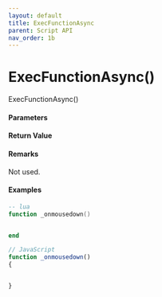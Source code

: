 ```yaml
---
layout: default
title: ExecFunctionAsync
parent: Script API
nav_order: 1b
---
```

# ExecFunctionAsync\(\)

ExecFunctionAsync\(\)

#### Parameters

#### Return Value

#### Remarks

Not used.

#### Examples

```lua
-- lua
function _onmousedown()


end
```

```js
// JavaScript
function _onmousedown()
{    


}
```



